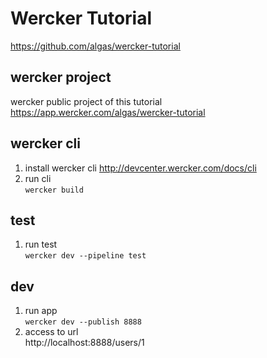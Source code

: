 # Wercker Tutorial

https://github.com/algas/wercker-tutorial

## wercker project

wercker public project of this tutorial
https://app.wercker.com/algas/wercker-tutorial

## wercker cli

1. install wercker cli
http://devcenter.wercker.com/docs/cli
2. run cli  
`wercker build`

## test

1. run test  
`wercker dev --pipeline test`

## dev

1. run app  
`wercker dev --publish 8888`
2. access to url  
http://localhost:8888/users/1
